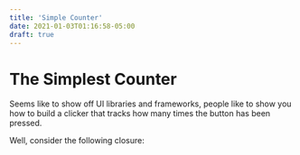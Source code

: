 ```yaml
---
title: 'Simple Counter'
date: 2021-01-03T01:16:58-05:00
draft: true
---
```


# The Simplest Counter

Seems like to show off UI libraries and frameworks, people like to show you how to build a clicker that tracks how many times the button has been pressed.

Well, consider the following closure:

```javascript

```
